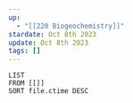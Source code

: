 ```yaml
---
up:
  - "[[220 Biogeochemistry]]"
stardate: Oct 8th 2023
update: Oct 8th 2023
tags: []
---
```

```dataview
LIST
FROM [[]]
SORT file.ctime DESC
```
